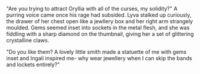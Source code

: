 "Are you trying to attract Oryllia with all of the curses, my solidity?" A purring voice came once his rage had subsided. Lyva stalked up curiously, the drawer of her chest open like a jewllery box and her right arm strangely moulded. Gems seemed inset into sockets in the metal flesh, and she was fiddling with a sharp diamond on the thumbnail, giving her a set of glittering crystalline claws.    

"Do you like them? A lovely little smith made a statuette of me with gems inset and Ingali inspired me- why wear jewellery when I can skip the bands and lockets entirely?"